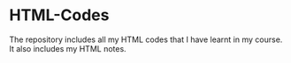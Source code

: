 # HTML-Codes
The repository includes all my HTML codes that I have learnt in my course. It also includes my HTML notes. 
